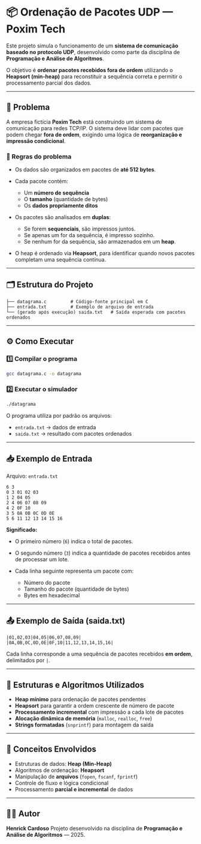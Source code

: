 # 📦 Ordenação de Pacotes UDP — Poxim Tech

Este projeto simula o funcionamento de um **sistema de comunicação baseado no protocolo UDP**, desenvolvido como parte da disciplina de **Programação e Análise de Algoritmos**.

O objetivo é **ordenar pacotes recebidos fora de ordem** utilizando o **Heapsort (min-heap)** para reconstituir a sequência correta e permitir o processamento parcial dos dados.

---

## 🎯 Problema

A empresa fictícia **Poxim Tech** está construindo um sistema de comunicação para redes TCP/IP.
O sistema deve lidar com pacotes que podem chegar **fora de ordem**, exigindo uma lógica de **reorganização e impressão condicional**.

### 📜 Regras do problema

* Os dados são organizados em pacotes de **até 512 bytes**.
* Cada pacote contém:

  * Um **número de sequência**
  * O **tamanho** (quantidade de bytes)
  * Os **dados propriamente ditos**
* Os pacotes são analisados em **duplas**:

  * Se forem **sequenciais**, são impressos juntos.
  * Se apenas um for da sequência, é impresso sozinho.
  * Se nenhum for da sequência, são armazenados em um **heap**.
* O heap é ordenado via **Heapsort**, para identificar quando novos pacotes completam uma sequência contínua.

---

## 🗂️ Estrutura do Projeto

```
├── datagrama.c         # Código-fonte principal em C
├── entrada.txt         # Exemplo de arquivo de entrada
└── (gerado após execução) saida.txt   # Saída esperada com pacotes ordenados
```

---

## ⚙️ Como Executar

### 1️⃣ Compilar o programa

```bash
gcc datagrama.c -o datagrama
```

### 2️⃣ Executar o simulador

```bash
./datagrama
```

O programa utiliza por padrão os arquivos:

* `entrada.txt` → dados de entrada
* `saida.txt` → resultado com pacotes ordenados

---

## 📥 Exemplo de Entrada

Arquivo: `entrada.txt`

```text
6 3
0 3 01 02 03
1 2 04 05
2 4 06 07 08 09
4 2 0F 10
3 5 0A 0B 0C 0D 0E
5 6 11 12 13 14 15 16
```

**Significado:**

* O primeiro número (`6`) indica o total de pacotes.
* O segundo número (`3`) indica a quantidade de pacotes recebidos antes de processar um lote.
* Cada linha seguinte representa um pacote com:

  * Número do pacote
  * Tamanho do pacote (quantidade de bytes)
  * Bytes em hexadecimal

---

## 📤 Exemplo de Saída (saida.txt)

```text
|01,02,03|04,05|06,07,08,09|
|0A,0B,0C,0D,0E|0F,10|11,12,13,14,15,16|
```

Cada linha corresponde a uma sequência de pacotes recebidos **em ordem**, delimitados por `|`.

---

## 🧮 Estruturas e Algoritmos Utilizados

* **Heap mínimo** para ordenação de pacotes pendentes
* **Heapsort** para garantir a ordem crescente de número de pacote
* **Processamento incremental** com impressão a cada lote de pacotes
* **Alocação dinâmica de memória** (`malloc`, `realloc`, `free`)
* **Strings formatadas** (`snprintf`) para montagem da saída

---

## 🧠 Conceitos Envolvidos

* Estruturas de dados: **Heap (Min-Heap)**
* Algoritmos de ordenação: **Heapsort**
* Manipulação de **arquivos** (`fopen`, `fscanf`, `fprintf`)
* Controle de fluxo e lógica condicional
* Processamento **parcial e incremental** de dados

---

## 👨‍💻 Autor

**Henrick Cardoso**
Projeto desenvolvido na disciplina de **Programação e Análise de Algoritmos** — 2025.
